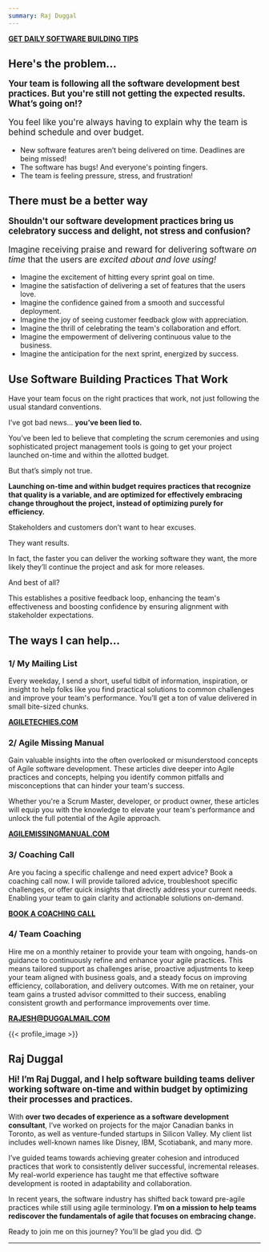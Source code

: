 ```yaml
---
summary: Raj Duggal
---
```


<span class="button profile" style="text-transform: uppercase;">__[Get daily software building tips</b>](https://AgileTechies.com)__</span>

## Here's the problem...

<p style="font-weight: bold; font-size: larger;">Your team is following all the software development best practices. But you're still not getting the expected results. What’s going on!?</p>

<p style="font-size: larger">You feel like you're always having to explain why the team is behind schedule and over budget.</i></p>

* New software features aren’t being delivered on time. Deadlines are being missed!
* The software has bugs! And everyone's pointing fingers.
* The team is feeling pressure, stress, and frustration!

## There must be a better way

<p style="font-weight: bold; font-size: larger;">Shouldn't our software development practices bring us celebratory success and delight, not stress and confusion?</p>

<p style="font-size: larger">Imagine receiving praise and reward for delivering software <i>on time</i> that the users are <i>excited about and love using!</i></p>

* Imagine the excitement of hitting every sprint goal on time.
* Imagine the satisfaction of delivering a set of features that the users love.
* Imagine the confidence gained from a smooth and successful deployment.
* Imagine the joy of seeing customer feedback glow with appreciation.
* Imagine the thrill of celebrating the team's collaboration and effort.
* Imagine the empowerment of delivering continuous value to the business.
* Imagine the anticipation for the next sprint, energized by success.

## Use Software Building Practices That Work
Have your team focus on the right practices that work, not just following the usual standard conventions.

I’ve got bad news... __you’ve been lied to.__

You’ve been led to believe that completing the scrum ceremonies and using sophisticated project management tools is going to get your project launched on-time and within the allotted budget.

But that’s simply not true.

__Launching on-time and within budget requires practices that recognize that quality is a variable, and are optimized for  effectively embracing change throughout the project, instead of optimizing purely for efficiency.__

Stakeholders and customers don’t want to hear excuses.

They want results.

In fact, the faster you can deliver the working software they want, the more likely they’ll continue the project and ask for more releases.

And best of all?

This establishes a positive feedback loop, enhancing the team's effectiveness and boosting confidence by ensuring alignment with stakeholder expectations.

## The ways I can help...


### 1/ My Mailing List
Every weekday, I send a short, useful tidbit of information, inspiration, or insight
to help folks like you find practical solutions to common challenges and improve your team's performance.
You’ll get a ton of value delivered in small bite-sized chunks.

<span class="button profile" style="text-transform:uppercase;">__[AgileTechies.com](https://AgileTechies.com)__</span>

### 2/ Agile Missing Manual
Gain valuable insights into the often overlooked or misunderstood concepts of Agile software development. These articles dive deeper into Agile practices and concepts, helping you identify common pitfalls and misconceptions that can hinder your team's success.

Whether you're a Scrum Master, developer, or product owner, these articles will equip you with the knowledge to elevate your team's performance and unlock the full potential of the Agile approach.

<span class="button profile" style="text-transform:uppercase;">__[AgileMissingManual.com](https://AgileMissingManual.com)__</span>

### 3/ Coaching Call
Are you facing a specific challenge and need expert advice? Book a coaching call now. I will provide tailored advice, troubleshoot specific challenges, or offer quick insights that directly address your current needs. Enabling your team to gain clarity and actionable solutions on-demand.

<span class="button profile" style="text-transform:uppercase;">__[Book a Coaching Call](https://clarity.fm/rajduggal/precall/free)__</span>

### 4/ Team Coaching

Hire me on a monthly retainer to provide your team with ongoing, hands-on guidance to continuously refine and enhance your agile practices. This means tailored support as challenges arise, proactive adjustments to keep your team aligned with business goals, and a steady focus on improving efficiency, collaboration, and delivery outcomes. With me on retainer, your team gains a trusted advisor committed to their success, enabling consistent growth and performance improvements over time.

<span class="button profile" style="text-transform:uppercase;">__[rajesh@duggalmail.com](mailto:rajesh@duggalmail.com)__</span>

{{< profile_image >}}

## Raj Duggal
<p style="font-weight: bold; font-size: larger;">
Hi! I’m Raj Duggal, and I help software building teams deliver working software on-time and within budget by optimizing their processes and practices.
</p>

With __over two decades of experience as a software development consultant__, I’ve worked on projects for the major Canadian banks in Toronto, as well as venture-funded startups in Silicon Valley. My client list includes well-known names like Disney, IBM, Scotiabank, and many more.


I’ve guided teams towards achieving greater cohesion and introduced practices that work to consistently deliver successful, incremental releases. My real-world experience has taught me that effective software development is rooted in adaptability and collaboration.

In recent years, the software industry has shifted back toward pre-agile practices while still using agile terminology. __I’m on a mission to help teams rediscover the fundamentals of agile that focuses on embracing change.__

Ready to join me on this journey? You’ll be glad you did. 😊

----
